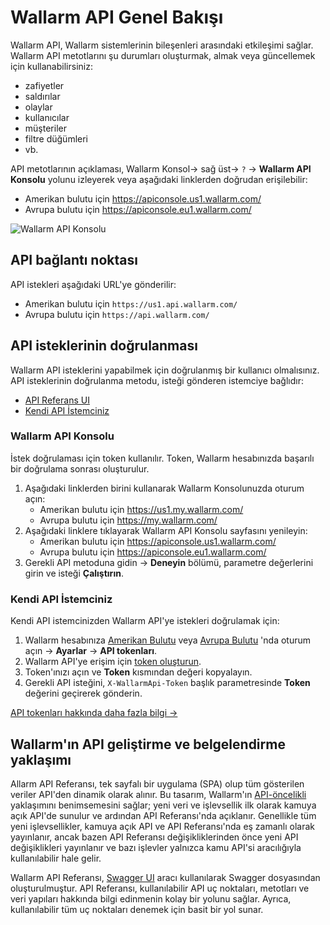 [user-roles-article]:    ../user-guides/settings/users.md#user-roles
[img-api-tokens-edit]:   ../images/api-tokens-edit.png

# Wallarm API Genel Bakışı

Wallarm API, Wallarm sistemlerinin bileşenleri arasındaki etkileşimi sağlar. Wallarm API metotlarını şu durumları oluşturmak, almak veya güncellemek için kullanabilirsiniz:

* zafiyetler
* saldırılar
* olaylar
* kullanıcılar
* müşteriler
* filtre düğümleri
* vb.

API metotlarının açıklaması, Wallarm Konsol→ sağ üst→ `?` → **Wallarm API Konsolu** yolunu izleyerek veya aşağıdaki linklerden doğrudan erişilebilir:

* Amerikan bulutu için https://apiconsole.us1.wallarm.com/
* Avrupa bulutu için https://apiconsole.eu1.wallarm.com/

![Wallarm API Konsolu](../images/wallarm-api-reference.png)

## API bağlantı noktası

API istekleri aşağıdaki URL'ye gönderilir:

* Amerikan bulutu için `https://us1.api.wallarm.com/`
* Avrupa bulutu için `https://api.wallarm.com/`

## API isteklerinin doğrulanması

Wallarm API isteklerini yapabilmek için doğrulanmış bir kullanıcı olmalısınız. API isteklerinin doğrulanma metodu, isteği gönderen istemciye bağlıdır:

* [API Referans UI](#api-reference-ui)
* [Kendi API İstemciniz](#your-own-api-client)

### Wallarm API Konsolu

İstek doğrulaması için token kullanılır. Token, Wallarm hesabınızda başarılı bir doğrulama sonrası oluşturulur.

1. Aşağıdaki linklerden birini kullanarak Wallarm Konsolunuzda oturum açın:
    * Amerikan bulutu için https://us1.my.wallarm.com/
    * Avrupa bulutu için https://my.wallarm.com/
2. Aşağıdaki linklere tıklayarak Wallarm API Konsolu sayfasını yenileyin: 
    * Amerikan bulutu için https://apiconsole.us1.wallarm.com/
    * Avrupa bulutu için https://apiconsole.eu1.wallarm.com/
3. Gerekli API metoduna gidin → **Deneyin** bölümü, parametre değerlerini girin ve isteği **Çalıştırın**.

### Kendi API İstemciniz

Kendi API istemcinizden Wallarm API'ye istekleri doğrulamak için:

1. Wallarm hesabınıza [Amerikan Bulutu](https://us1.my.wallarm.com/) veya [Avrupa Bulutu](https://my.wallarm.com/) 'nda oturum açın → **Ayarlar** → **API tokenları**.
2. Wallarm API'ye erişim için [token oluşturun](../user-guides/settings/api-tokens.md#configuring-tokens).
3. Token'ınızı açın ve **Token** kısmından değeri kopyalayın.
4. Gerekli API isteğini, `X-WallarmApi-Token` başlık parametresinde **Token** değerini geçirerek gönderin.

[API tokenları hakkında daha fazla bilgi →](../user-guides/settings/api-tokens.md)

## Wallarm'ın API geliştirme ve belgelendirme yaklaşımı

Allarm API Referansı, tek sayfalı bir uygulama (SPA) olup tüm gösterilen veriler API'den dinamik olarak alınır. Bu tasarım, Wallarm'ın [API-öncelikli](https://swagger.io/resources/articles/adopting-an-api-first-approach/) yaklaşımını benimsemesini sağlar; yeni veri ve işlevsellik ilk olarak kamuya açık API'de sunulur ve ardından API Referansı'nda açıklanır. Genellikle tüm yeni işlevsellikler, kamuya açık API ve API Referansı'nda eş zamanlı olarak yayınlanır, ancak bazen API Referansı değişikliklerinden önce yeni API değişiklikleri yayınlanır ve bazı işlevler yalnızca kamu API'si aracılığıyla kullanılabilir hale gelir.

Wallarm API Referansı, [Swagger UI](https://swagger.io/tools/swagger-ui/) aracı kullanılarak Swagger dosyasından oluşturulmuştur. API Referansı, kullanılabilir API uç noktaları, metotları ve veri yapıları hakkında bilgi edinmenin kolay bir yolunu sağlar. Ayrıca, kullanılabilir tüm uç noktaları denemek için basit bir yol sunar.